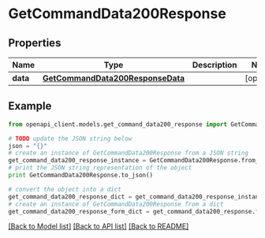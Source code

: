 # GetCommandData200Response


## Properties
Name | Type | Description | Notes
------------ | ------------- | ------------- | -------------
**data** | [**GetCommandData200ResponseData**](GetCommandData200ResponseData.md) |  | [optional] 

## Example

```python
from openapi_client.models.get_command_data200_response import GetCommandData200Response

# TODO update the JSON string below
json = "{}"
# create an instance of GetCommandData200Response from a JSON string
get_command_data200_response_instance = GetCommandData200Response.from_json(json)
# print the JSON string representation of the object
print GetCommandData200Response.to_json()

# convert the object into a dict
get_command_data200_response_dict = get_command_data200_response_instance.to_dict()
# create an instance of GetCommandData200Response from a dict
get_command_data200_response_form_dict = get_command_data200_response.from_dict(get_command_data200_response_dict)
```
[[Back to Model list]](../README.md#documentation-for-models) [[Back to API list]](../README.md#documentation-for-api-endpoints) [[Back to README]](../README.md)


